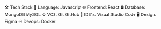 🛠  Tech Stack
📜  Language:  Javascript 
🌐  Frontend:  React 
🛢  Database:  MongoDB MySQL 
⚙️  VCS:   Git GitHub 
🔧  IDE's:  Visual Studio Code
🖥  Design:  Figma
♾️  Devops:  Docker
